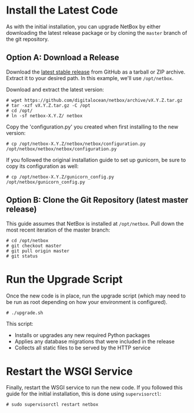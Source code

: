 # Install the Latest Code

As with the initial installation, you can upgrade NetBox by either downloading the latest release package or by cloning the `master` branch of the git repository. 

## Option A: Download a Release

Download the [latest stable release](https://github.com/digitalocean/netbox/releases) from GitHub as a tarball or ZIP archive. Extract it to your desired path. In this example, we'll use `/opt/netbox`.

Download and extract the latest version:

```no-highlight
# wget https://github.com/digitalocean/netbox/archive/vX.Y.Z.tar.gz
# tar -xzf vX.Y.Z.tar.gz -C /opt
# cd /opt/
# ln -sf netbox-X.Y.Z/ netbox
```

Copy the 'configuration.py' you created when first installing to the new version:

```no-highlight
# cp /opt/netbox-X.Y.Z/netbox/netbox/configuration.py /opt/netbox/netbox/netbox/configuration.py
```

If you followed the original installation guide to set up gunicorn, be sure to copy its configuration as well:

```no-highlight
# cp /opt/netbox-X.Y.Z/gunicorn_config.py /opt/netbox/gunicorn_config.py
```

## Option B: Clone the Git Repository (latest master release)

This guide assumes that NetBox is installed at `/opt/netbox`. Pull down the most recent iteration of the master branch:

```no-highlight
# cd /opt/netbox
# git checkout master
# git pull origin master
# git status
```

# Run the Upgrade Script

Once the new code is in place, run the upgrade script (which may need to be run as root depending on how your environment is configured).

```no-highlight
# ./upgrade.sh
```

This script:

* Installs or upgrades any new required Python packages
* Applies any database migrations that were included in the release
* Collects all static files to be served by the HTTP service

# Restart the WSGI Service

Finally, restart the WSGI service to run the new code. If you followed this guide for the initial installation, this is done using `supervisorctl`:

```no-highlight
# sudo supervisorctl restart netbox
```
